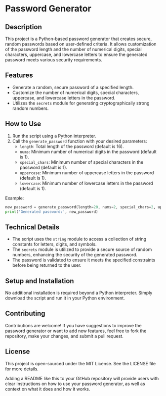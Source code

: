 # Password Generator

## Description

This project is a Python-based password generator that creates secure, random passwords based on user-defined criteria. It allows customization of the password length and the number of numerical digits, special characters, uppercase, and lowercase letters to ensure the generated password meets various security requirements.

## Features

- Generate a random, secure password of a specified length.
- Customize the number of numerical digits, special characters, uppercase, and lowercase letters in the password.
- Utilizes the `secrets` module for generating cryptographically strong random numbers.

## How to Use

1. Run the script using a Python interpreter.
2. Call the `generate_password` function with your desired parameters:
   - `length`: Total length of the password (default is 16).
   - `nums`: Minimum number of numerical digits in the password (default is 1).
   - `special_chars`: Minimum number of special characters in the password (default is 1).
   - `uppercase`: Minimum number of uppercase letters in the password (default is 1).
   - `lowercase`: Minimum number of lowercase letters in the password (default is 1).

Example:
```python
new_password = generate_password(length=20, nums=2, special_chars=2, uppercase=2, lowercase=2)
print('Generated password:', new_password)
```

## Technical Details

- The script uses the `string` module to access a collection of string constants for letters, digits, and symbols.
- The `secrets` module is utilized to provide a secure source of random numbers, enhancing the security of the generated password.
- The password is validated to ensure it meets the specified constraints before being returned to the user.

## Setup and Installation

No additional installation is required beyond a Python interpreter. Simply download the script and run it in your Python environment.

## Contributing

Contributions are welcome! If you have suggestions to improve the password generator or want to add new features, feel free to fork the repository, make your changes, and submit a pull request.

## License

This project is open-sourced under the MIT License. See the LICENSE file for more details.

Adding a README like this to your GitHub repository will provide users with clear instructions on how to use your password generator, as well as context on what it does and how it works.
